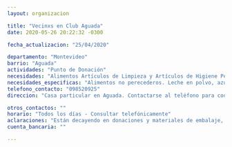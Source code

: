 ```yaml
---
layout: organizacion

title: "Vecinxs en Club Aguada"
date: 2020-05-26 20:22:32 -0300

fecha_actualizacion: "25/04/2020"

departamento: "Montevideo"
barrio: "Aguada"
actividades: "Punto de Donación"
necesidades: "Alimentos Artículos de Limpieza y Artículos de Higiene Personal"
necesidades_especificas: "Alimentos no perecederos. Leche en polvo, azucar, cocoa en lo posible en paquetitos de 100grs. y alimentos elaborados para meriendas. Tambien bandejas, bolsas, cajas, film."
telefono_contacto: "098520925"
direccion: "Casa particular en Aguada. Contactarse al teléfono para coordinar."

otros_contactos: ""
horario: "Todos los días - Consultar telefónicamente"
aclaraciones: "Están decayendo en donaciones y materiales de embalaje, etc. Precisan vehiculos de vez en cuando para arrimar canastas."
cuenta_bancaria: ""

---
```

